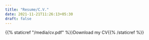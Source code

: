 ```yaml
---
title: "Resume/C.V."
date: 2021-11-21T11:26:13+05:30
draft: false
---
```


{{% staticref "/media/cv.pdf" %}}Download my CV{{% /staticref %}}
